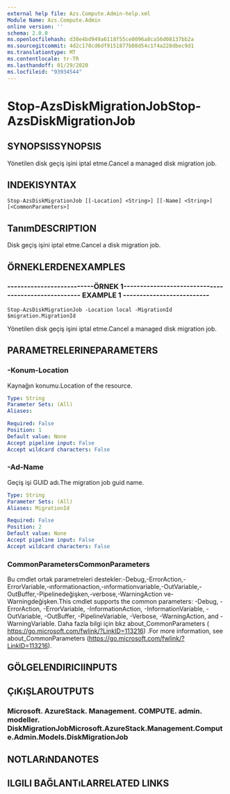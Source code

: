 ```yaml
---
external help file: Azs.Compute.Admin-help.xml
Module Name: Azs.Compute.Admin
online version: ''
schema: 2.0.0
ms.openlocfilehash: d38e4bd949a6118f55ce0096a8ca56d08137bb2a
ms.sourcegitcommit: 4d2c178cd6df9151877b08d54c1f4a228dbec9d1
ms.translationtype: MT
ms.contentlocale: tr-TR
ms.lasthandoff: 01/29/2020
ms.locfileid: "93934544"
---
```

# <span data-ttu-id="2afa7-101">Stop-AzsDiskMigrationJob</span><span class="sxs-lookup"><span data-stu-id="2afa7-101">Stop-AzsDiskMigrationJob</span></span>

## <span data-ttu-id="2afa7-102">SYNOPSIS</span><span class="sxs-lookup"><span data-stu-id="2afa7-102">SYNOPSIS</span></span>
<span data-ttu-id="2afa7-103">Yönetilen disk geçiş işini iptal etme.</span><span class="sxs-lookup"><span data-stu-id="2afa7-103">Cancel a managed disk migration job.</span></span>

## <span data-ttu-id="2afa7-104">INDEKI</span><span class="sxs-lookup"><span data-stu-id="2afa7-104">SYNTAX</span></span>

```
Stop-AzsDiskMigrationJob [[-Location] <String>] [[-Name] <String>] [<CommonParameters>]
```

## <span data-ttu-id="2afa7-105">Tanım</span><span class="sxs-lookup"><span data-stu-id="2afa7-105">DESCRIPTION</span></span>
<span data-ttu-id="2afa7-106">Disk geçiş işini iptal etme.</span><span class="sxs-lookup"><span data-stu-id="2afa7-106">Cancel a disk migration job.</span></span>

## <span data-ttu-id="2afa7-107">ÖRNEKLERDEN</span><span class="sxs-lookup"><span data-stu-id="2afa7-107">EXAMPLES</span></span>

### <span data-ttu-id="2afa7-108">--------------------------ÖRNEK 1--------------------------</span><span class="sxs-lookup"><span data-stu-id="2afa7-108">-------------------------- EXAMPLE 1 --------------------------</span></span>
```
Stop-AzsDiskMigrationJob -Location local -MigrationId $migration.MigrationId
```

<span data-ttu-id="2afa7-109">Yönetilen disk geçiş işini iptal etme.</span><span class="sxs-lookup"><span data-stu-id="2afa7-109">Cancel a managed disk migration job.</span></span>

## <span data-ttu-id="2afa7-110">PARAMETRELERINE</span><span class="sxs-lookup"><span data-stu-id="2afa7-110">PARAMETERS</span></span>

### <span data-ttu-id="2afa7-111">-Konum</span><span class="sxs-lookup"><span data-stu-id="2afa7-111">-Location</span></span>
<span data-ttu-id="2afa7-112">Kaynağın konumu.</span><span class="sxs-lookup"><span data-stu-id="2afa7-112">Location of the resource.</span></span>

```yaml
Type: String
Parameter Sets: (All)
Aliases: 

Required: False
Position: 1
Default value: None
Accept pipeline input: False
Accept wildcard characters: False
```

### <span data-ttu-id="2afa7-113">-Ad</span><span class="sxs-lookup"><span data-stu-id="2afa7-113">-Name</span></span>
<span data-ttu-id="2afa7-114">Geçiş işi GUID adı.</span><span class="sxs-lookup"><span data-stu-id="2afa7-114">The migration job guid name.</span></span>

```yaml
Type: String
Parameter Sets: (All)
Aliases: MigrationId

Required: False
Position: 2
Default value: None
Accept pipeline input: False
Accept wildcard characters: False
```

### <span data-ttu-id="2afa7-115">CommonParameters</span><span class="sxs-lookup"><span data-stu-id="2afa7-115">CommonParameters</span></span>
<span data-ttu-id="2afa7-116">Bu cmdlet ortak parametreleri destekler:-Debug,-ErrorAction,-ErrorVariable,-ınformationaction,-ınformationvariable,-OutVariable,-OutBuffer,-Pipelinedeğişken,-verbose,-WarningAction ve-Warningdeğişken.</span><span class="sxs-lookup"><span data-stu-id="2afa7-116">This cmdlet supports the common parameters: -Debug, -ErrorAction, -ErrorVariable, -InformationAction, -InformationVariable, -OutVariable, -OutBuffer, -PipelineVariable, -Verbose, -WarningAction, and -WarningVariable.</span></span> <span data-ttu-id="2afa7-117">Daha fazla bilgi için bkz about_CommonParameters ( https://go.microsoft.com/fwlink/?LinkID=113216) .</span><span class="sxs-lookup"><span data-stu-id="2afa7-117">For more information, see about_CommonParameters (https://go.microsoft.com/fwlink/?LinkID=113216).</span></span>

## <span data-ttu-id="2afa7-118">GÖLGELENDIRICI</span><span class="sxs-lookup"><span data-stu-id="2afa7-118">INPUTS</span></span>

## <span data-ttu-id="2afa7-119">ÇıKıŞLAR</span><span class="sxs-lookup"><span data-stu-id="2afa7-119">OUTPUTS</span></span>

### <span data-ttu-id="2afa7-120">Microsoft. AzureStack. Management. COMPUTE. admin. modeller. DiskMigrationJob</span><span class="sxs-lookup"><span data-stu-id="2afa7-120">Microsoft.AzureStack.Management.Compute.Admin.Models.DiskMigrationJob</span></span>

## <span data-ttu-id="2afa7-121">NOTLARıNDA</span><span class="sxs-lookup"><span data-stu-id="2afa7-121">NOTES</span></span>

## <span data-ttu-id="2afa7-122">ILGILI BAĞLANTıLAR</span><span class="sxs-lookup"><span data-stu-id="2afa7-122">RELATED LINKS</span></span>

